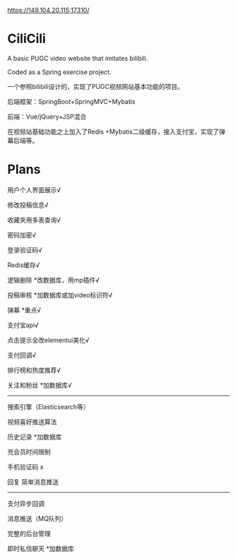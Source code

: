 <https://149.104.20.115:17310/>
# CiliCili
A basic PUGC video website that imitates bilibili.

Coded as a Spring exercise project.

一个参照bilibili设计的，实现了PUGC视频网站基本功能的项目。

后端框架：SpringBoot+SpringMVC+Mybatis

前端：Vue/jQuery+JSP混合

在视频站基础功能之上加入了Redis +Mybatis二级缓存，接入支付宝，实现了弹幕后端等。

# Plans

用户个人界面展示√

修改投稿信息√

收藏夹用多表查询√

密码加密√

登录验证码√

Redis缓存√

逻辑删除 *改数据库，用mp插件√

投稿审核 *加数据库或加video标识符√

弹幕 *重点√

支付宝api√

点击提示全改elementui美化√

支付回调√

排行榜和热度推荐√

关注和粉丝 *加数据库√

-------------------------
搜索引擎（Elasticsearch等）

视频喜好推送算法

历史记录 *加数据库

充会员时间限制

手机验证码 x

回复 简单消息推送

---------------------------------------
支付异步回调

消息推送（MQ队列）

完整的后台管理

即时私信聊天 *加数据库
